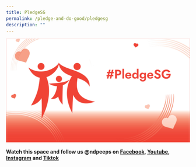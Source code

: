 ```yaml
---
title: PledgeSG
permalink: /pledge-and-do-good/pledgesg
description: ""
---
```

![](/images/PledgeSG%20Image%2020May2022%2012pm.jpg)

**Watch this space and follow us @ndpeeps on [Facebook](https://www.facebook.com/NDPeeps), [Youtube](https://www.youtube.com/user/NDPeeps), [Instagram](https://www.instagram.com/ndpeeps/?hl=en) and [Tiktok](https://www.tiktok.com/@ndpeeps?lang=en)**